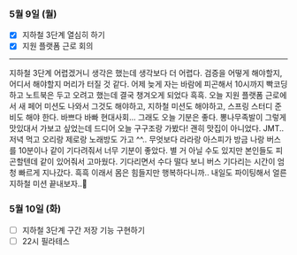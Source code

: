 ### 5월 9일 (월)
- [x] 지하철 3단계 열심히 하기
- [x] 지원 플랫폼 근로 회의
---
지하철 3단계 어렵겠거니 생각은 했는데 생각보다 더 어렵다. 검증을 어떻게 해야할지, 어디서 해야할지 머리가 터질 것 같다.
어제 늦게 자는 바람에 피곤해서 10시까지 빡코딩하고 노트북은 두고 오려고 했는데 결국 챙겨오게 되었다 흑흑.
오늘 지원 플랫폼 근로에서 새 페어 미션도 나와서 그것도 해야하고, 지하철 미션도 해야하고, 스프링 스터디 준비도 해야 한다. 바쁘다 바빠 현대사회...
그래도 오늘 기분은 좋다. 뽕나무족발이 그렇게 맛있대서 가보고 싶었는데 드디어 오늘 구구조랑 가봤다! 괜히 맛집이 아니었다. JMT.. 저녁 먹고 오리랑 제로랑 노래방도 가고 ^^..
무엇보다 라라랑 아스피가 방금 나랑 버스를 10분이나 같이 기다려줘서 너무 기분이 좋았다. 별 거 아닐 수도 있지만 본인들도 피곤할텐데 같이 있어줘서 고마웠다. 기다리면서 수다 떨다 보니 버스 기다리는 시간이 엄청 빠르게 지나갔다.
흑흑 이래서 몸은 힘들지만 행복하다니까.. 내일도 파이팅해서 얼른 지하철 미션 끝내보자..👊

### 5월 10일 (화)
- [ ] 지하철 3단계 구간 저장 기능 구현하기
- [ ] 22시 필라테스
